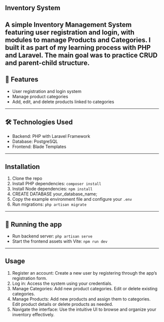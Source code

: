## Inventory System
A simple Inventory Management System featuring user registration and login, with modules to manage Products and Categories.
I built it as part of my learning process with PHP and Laravel.
The main goal was to practice CRUD and parent-child structure.  
---
## 📌 Features
- User registration and login system
- Manage product categories
- Add, edit, and delete products linked to categories  
---
## 🛠 Technologies Used
- Backend: PHP with Laravel Framework
- Database: PostgreSQL
- Frontend: Blade Templates  
---
## Installation
1. Clone the repo  
2. Install PHP dependencies: `composer install`  
3. Install Node dependencies: `npm install`  
4. CREATE DATABASE your_database_name;
5. Copy the example environment file and configure your `.env`  
6. Run migrations: `php artisan migrate`  
---
## 🚀 Running the app
- Run backend server: `php artisan serve`  
- Start the frontend assets with Vite: `npm run dev`  
---
## Usage
1. Register an account:
    Create a new user by registering through the app’s registration form.
2. Log in:
    Access the system using your credentials.
3. Manage Categories:
    Add new product categories.
    Edit or delete existing categories.
3. Manage Products:
    Add new products and assign them to categories.
    Edit product details or delete products as needed.
4. Navigate the interface:
    Use the intuitive UI to browse and organize your inventory effectively.
